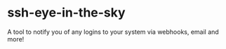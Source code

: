 # ssh-eye-in-the-sky
A tool to notify you of any logins to your system via webhooks, email and more!
